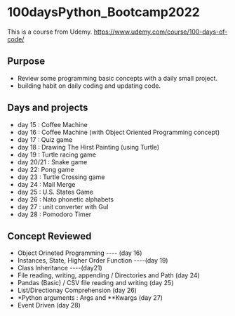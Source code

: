 # 100daysPython_Bootcamp2022

This is a course from Udemy. https://www.udemy.com/course/100-days-of-code/

## Purpose

- Review some programming basic concepts with a daily small project.
- building habit on daily coding and updating code.

## Days and projects

- day 15 : Coffee Machine 
- day 16 : Coffee Machine (with Object Oriented Programming concept)
- day 17 : Quiz game
- day 18 : Drawing The Hirst Painting (using Turtle)
- day 19 : Turtle racing game
- day 20/21 : Snake game 
- day 22: Pong game
- day 23 : Turtle Crossing game
- day 24 : Mail Merge 
- day 25 : U.S. States Game
- day 26 : Nato phonetic alphabets
- day 27 : unit converter with GuI
- day 28 : Pomodoro Timer
## Concept Reviewed

- Object Orineted Programming   ---- (day 16)
- Instances, State, Higher Order Function ----(day 19)
- Class Inheritance ----(day21)
- File reading, writing, appending / Directories and Path (day 24)
- Pandas (Basic) / CSV file reading and writing (day 25)
- List/Directionay Comprehension (day 26)
- *Python arguments : Args and **Kwargs (day 27)
- Event Driven (day 28)